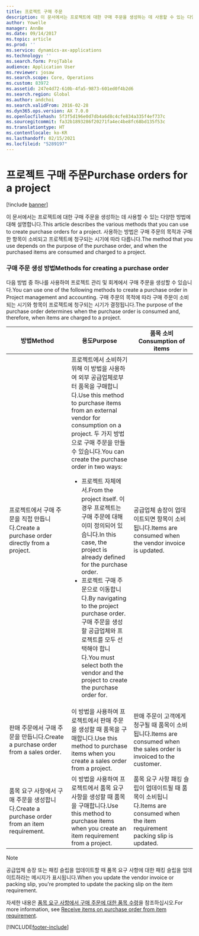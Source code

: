 ```yaml
---
title: 프로젝트 구매 주문
description: 이 문서에서는 프로젝트에 대한 구매 주문을 생성하는 데 사용할 수 있는 다양한 방법에 대해 설명합니다. 사용하는 방법은 구매 주문의 목적과 구매한 항목이 소비되고 프로젝트에 청구되는 시기에 따라 다릅니다.
author: Yowelle
manager: AnnBe
ms.date: 09/14/2017
ms.topic: article
ms.prod: ''
ms.service: dynamics-ax-applications
ms.technology: ''
ms.search.form: ProjTable
audience: Application User
ms.reviewer: josaw
ms.search.scope: Core, Operations
ms.custom: 83972
ms.assetid: 247e4d72-610b-4fa5-9873-601ed0f4b2d6
ms.search.region: Global
ms.author: andchoi
ms.search.validFrom: 2016-02-28
ms.dyn365.ops.version: AX 7.0.0
ms.openlocfilehash: 5f3f5d196e0d7db4a6d8c4cfe834a335f4ef737c
ms.sourcegitcommit: fa32b1893286f20271fa4ec4be8fc68bd135f53c
ms.translationtype: HT
ms.contentlocale: ko-KR
ms.lasthandoff: 02/15/2021
ms.locfileid: "5289197"
---
```

# <a name="purchase-orders-for-a-project"></a><span data-ttu-id="c36a2-104">프로젝트 구매 주문</span><span class="sxs-lookup"><span data-stu-id="c36a2-104">Purchase orders for a project</span></span>

[!include [banner](../includes/banner.md)]

<span data-ttu-id="c36a2-105">이 문서에서는 프로젝트에 대한 구매 주문을 생성하는 데 사용할 수 있는 다양한 방법에 대해 설명합니다.</span><span class="sxs-lookup"><span data-stu-id="c36a2-105">This article describes the various methods that you can use to create purchase orders for a project.</span></span> <span data-ttu-id="c36a2-106">사용하는 방법은 구매 주문의 목적과 구매한 항목이 소비되고 프로젝트에 청구되는 시기에 따라 다릅니다.</span><span class="sxs-lookup"><span data-stu-id="c36a2-106">The method that you use depends on the purpose of the purchase order, and when the purchased items are consumed and charged to a project.</span></span>

### <a name="methods-for-creating-a-purchase-order"></a><span data-ttu-id="c36a2-107">구매 주문 생성 방법</span><span class="sxs-lookup"><span data-stu-id="c36a2-107">Methods for creating a purchase order</span></span>

<span data-ttu-id="c36a2-108">다음 방법 중 하나를 사용하여 프로젝트 관리 및 회계에서 구매 주문을 생성할 수 있습니다.</span><span class="sxs-lookup"><span data-stu-id="c36a2-108">You can use one of the following methods to create a purchase order in Project management and accounting.</span></span> <span data-ttu-id="c36a2-109">구매 주문의 목적에 따라 구매 주문이 소비되는 시기와 항목이 프로젝트에 청구되는 시기가 결정됩니다.</span><span class="sxs-lookup"><span data-stu-id="c36a2-109">The purpose of the purchase order determines when the purchase order is consumed and, therefore, when items are charged to a project.</span></span>

<table>
<colgroup>
<col width="33%" />
<col width="33%" />
<col width="33%" />
</colgroup>
<thead>
<tr class="header">
<th><span data-ttu-id="c36a2-110">방법</span><span class="sxs-lookup"><span data-stu-id="c36a2-110">Method</span></span></th>
<th><span data-ttu-id="c36a2-111">용도</span><span class="sxs-lookup"><span data-stu-id="c36a2-111">Purpose</span></span></th>
<th><span data-ttu-id="c36a2-112">품목 소비</span><span class="sxs-lookup"><span data-stu-id="c36a2-112">Consumption of items</span></span></th>
</tr>
</thead>
<tbody>
<tr class="odd">
<td><span data-ttu-id="c36a2-113">프로젝트에서 구매 주문을 직접 만듭니다.</span><span class="sxs-lookup"><span data-stu-id="c36a2-113">Create a purchase order directly from a project.</span></span></td>
<td><span data-ttu-id="c36a2-114">프로젝트에서 소비하기 위해 이 방법을 사용하여 외부 공급업체로부터 품목을 구매합니다.</span><span class="sxs-lookup"><span data-stu-id="c36a2-114">Use this method to purchase items from an external vendor for consumption on a project.</span></span> <span data-ttu-id="c36a2-115">두 가지 방법으로 구매 주문을 만들 수 있습니다.</span><span class="sxs-lookup"><span data-stu-id="c36a2-115">You can create the purchase order in two ways:</span></span>
<ul>
<li><span data-ttu-id="c36a2-116">프로젝트 자체에서.</span><span class="sxs-lookup"><span data-stu-id="c36a2-116">From the project itself.</span></span> <span data-ttu-id="c36a2-117">이 경우 프로젝트는 구매 주문에 대해 이미 정의되어 있습니다.</span><span class="sxs-lookup"><span data-stu-id="c36a2-117">In this case, the project is already defined for the purchase order.</span></span></li>
<li><span data-ttu-id="c36a2-118">프로젝트 구매 주문으로 이동합니다.</span><span class="sxs-lookup"><span data-stu-id="c36a2-118">By navigating to the project purchase order.</span></span> <span data-ttu-id="c36a2-119">구매 주문을 생성할 공급업체와 프로젝트를 모두 선택해야 합니다.</span><span class="sxs-lookup"><span data-stu-id="c36a2-119">You must select both the vendor and the project to create the purchase order for.</span></span></li>
</ul></td>
<td><span data-ttu-id="c36a2-120">공급업체 송장이 업데이트되면 항목이 소비됩니다.</span><span class="sxs-lookup"><span data-stu-id="c36a2-120">Items are consumed when the vendor invoice is updated.</span></span></td>
</tr>
<tr class="even">
<td><span data-ttu-id="c36a2-121">판매 주문에서 구매 주문을 만듭니다.</span><span class="sxs-lookup"><span data-stu-id="c36a2-121">Create a purchase order from a sales order.</span></span></td>
<td><span data-ttu-id="c36a2-122">이 방법을 사용하여 프로젝트에서 판매 주문을 생성할 때 품목을 구매합니다.</span><span class="sxs-lookup"><span data-stu-id="c36a2-122">Use this method to purchase items when you create a sales order from a project.</span></span></td>
<td><span data-ttu-id="c36a2-123">판매 주문이 고객에게 청구될 때 품목이 소비됩니다.</span><span class="sxs-lookup"><span data-stu-id="c36a2-123">Items are consumed when the sales order is invoiced to the customer.</span></span></td>
</tr>
<tr class="odd">
<td><span data-ttu-id="c36a2-124">품목 요구 사항에서 구매 주문을 생성합니다.</span><span class="sxs-lookup"><span data-stu-id="c36a2-124">Create a purchase order from an item requirement.</span></span></td>
<td><span data-ttu-id="c36a2-125">이 방법을 사용하여 프로젝트에서 품목 요구 사항을 생성할 때 품목을 구매합니다.</span><span class="sxs-lookup"><span data-stu-id="c36a2-125">Use this method to purchase items when you create an item requirement from a project.</span></span></td>
<td><span data-ttu-id="c36a2-126">품목 요구 사항 패킹 슬립이 업데이트될 때 품목이 소비됩니다.</span><span class="sxs-lookup"><span data-stu-id="c36a2-126">Items are consumed when the item requirement packing slip is updated.</span></span></td>
</tr>
</tbody>
</table>

> [!NOTE] 
> <span data-ttu-id="c36a2-127">공급업체 송장 또는 패킹 슬립을 업데이트할 때 품목 요구 사항에 대한 패킹 슬립을 업데이트하라는 메시지가 표시됩니다.</span><span class="sxs-lookup"><span data-stu-id="c36a2-127">When you update the vendor invoice or packing slip, you're prompted to update the packing slip on the item requirement.</span></span>

<span data-ttu-id="c36a2-128">자세한 내용은 [품목 요구 사항에서 구매 주문에 대한 품목 수령](tasks/receive-items-purchase-order-item-requirement.md)을 참조하십시오.</span><span class="sxs-lookup"><span data-stu-id="c36a2-128">For more information, see [Receive items on purchase order from item requirement](tasks/receive-items-purchase-order-item-requirement.md).</span></span>



[!INCLUDE[footer-include](../includes/footer-banner.md)]